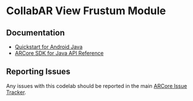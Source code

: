 CollabAR View Frustum Module
=============================


## Documentation

* [Quickstart for Android Java](//developers.google.com/ar/develop/java/quickstart)
* [ARCore SDK for Java API Reference](//developers.google.com/ar/reference/java)

## Reporting Issues

Any issues with this codelab should be reported in the main [ARCore Issue Tracker](https://github.com/google-ar/arcore-android-sdk/issues).
